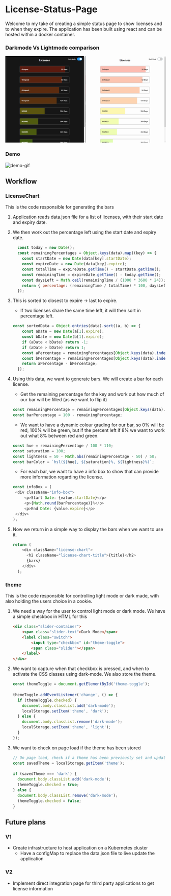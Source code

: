 # License-Status-Page

Welcome to my take of creating a simple status page to show licenses and to when they expire. The application has been built using react and can be hosted within a docker container. 

### Darkmode Vs Lightmode comparison

![comparison](https://github.com/KieranJamess/License-Status-Page/blob/main/DarkModevLightMode.png)

### Demo

![demo-gif](https://github.com/KieranJamess/License-Status-Page/blob/main/demo.gif)

## Workflow

### LicenseChart

This is the code responsible for generating the bars 

1. Application reads data.json file for a list of licenses, with their start date and expiry date. 

2. We then work out the percentage left using the start date and expiry date. 

   ```javascript
     const today = new Date();
     const remainingPercentages = Object.keys(data).map((key) => {
       const startDate = new Date(data[key].startDate);
       const expireDate = new Date(data[key].expire);
       const totalTime = expireDate.getTime() - startDate.getTime();
       const remainingTime = expireDate.getTime() - today.getTime();
       const daysLeft = Math.ceil(remainingTime / (1000 * 3600 * 24));
       return { percentage: (remainingTime / totalTime) * 100, daysLeft };
     });
   ```

3. This is sorted to closest to expire -> last to expire.

   - If two licenses share the same time left, it will then sort in percentage left.

   ```javascript
   const sortedData = Object.entries(data).sort((a, b) => {
       const aDate = new Date(a[1].expire);
       const bDate = new Date(b[1].expire);
       if (aDate < bDate) return -1;
       if (aDate > bDate) return 1;
       const aPercentage = remainingPercentages[Object.keys(data).indexOf(a[0])].percentage;
       const bPercentage = remainingPercentages[Object.keys(data).indexOf(b[0])].percentage;
       return aPercentage - bPercentage;
     });
   ```

4. Using this data, we want to generate bars. We will create a bar for each license.

   - Get the remaining percentage for the key and work out how much of our bar will be filled (as we want to flip it)

   ```javascript
   const remainingPercentage = remainingPercentages[Object.keys(data).indexOf(key)].percentage;
   const barPercentage = 100 - remainingPercentage;
   ```

   - We want to have a dynamic colour grading for our bar, so 0% will be red, 100% will be green, but if the percent left if 8% we want to work out what 8% between red and green.

   ```javascript
   const hue = remainingPercentage / 100 * 110;
   const saturation = 100;
   const lightness = 50 - Math.abs(remainingPercentage - 50) / 50;
   const barColor = `hsl(${hue}, ${saturation}%, ${lightness}%)`;
   ```

   - For each bar, we want to have a info box to show that can provide more information regarding the license. 

   ```javascript
   const infoBox = (
   	<div className="info-box">
   		<p>Start Date: {value.startDate}</p>
   		<p>{Math.round(barPercentage)}%</p>
   		<p>End Date: {value.expire}</p>
   	</div>
   );
   ```

5. Now we return in a simple way to display the bars when we want to use it.

   ```javascript
   return (
       <div className="license-chart">
         <h2 className="license-chart-title">{title}</h2>
         {bars}
       </div>
     );
   ```

### theme

This is the code responsible for controlling light mode or dark made, with also holding the users choice in a cookie.

1. We need a way for the user to control light mode or dark mode. We have a simple checkbox in HTML for this

   ```html
   <div class="slider-container">
       <span class="slider-text">Dark Mode</span>
       <label class="switch">
           <input type="checkbox" id="theme-toggle">
           <span class="slider"></span>
       </label>
   </div>
   ```

2. We want to capture when that checkbox is pressed, and when to activate the CSS classes using dark-mode. We also store the theme.

   ```javascript
   const themeToggle = document.getElementById('theme-toggle');
   
   themeToggle.addEventListener('change', () => {
     if (themeToggle.checked) {
       document.body.classList.add('dark-mode');
       localStorage.setItem('theme', 'dark');
     } else {
       document.body.classList.remove('dark-mode');
       localStorage.setItem('theme', 'light');
     }
   });
   ```

3. We want to check on page load if the theme has been stored

   ```javascript
   // On page load, check if a theme has been previously set and update the slider accordingly
   const savedTheme = localStorage.getItem('theme');
   
   if (savedTheme === 'dark') {
     document.body.classList.add('dark-mode');
     themeToggle.checked = true;
   } else {
     document.body.classList.remove('dark-mode');
     themeToggle.checked = false;
   }
   ```

## Future plans

### V1

- Create infrastructure to host application on a Kubernetes cluster
  - Have a configMap to replace the data.json file to live update the application

### V2

- Implement direct integration page for third party applications to get license information